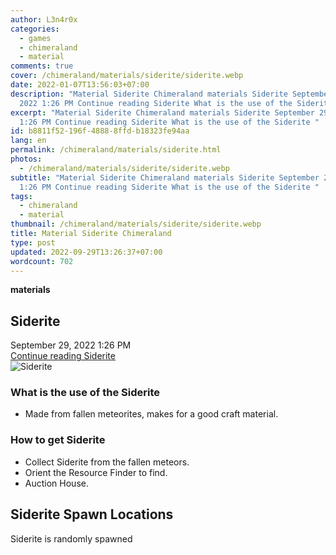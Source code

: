 ```yaml
---
author: L3n4r0x
categories:
  - games
  - chimeraland
  - material
comments: true
cover: /chimeraland/materials/siderite/siderite.webp
date: 2022-01-07T13:56:03+07:00
description: "Material Siderite Chimeraland materials Siderite September 29,
  2022 1:26 PM Continue reading Siderite What is the use of the Siderite "
excerpt: "Material Siderite Chimeraland materials Siderite September 29, 2022
  1:26 PM Continue reading Siderite What is the use of the Siderite "
id: b8811f52-196f-4888-8ffd-b18323fe94aa
lang: en
permalink: /chimeraland/materials/siderite.html
photos:
  - /chimeraland/materials/siderite/siderite.webp
subtitle: "Material Siderite Chimeraland materials Siderite September 29, 2022
  1:26 PM Continue reading Siderite What is the use of the Siderite "
tags:
  - chimeraland
  - material
thumbnail: /chimeraland/materials/siderite/siderite.webp
title: Material Siderite Chimeraland
type: post
updated: 2022-09-29T13:26:37+07:00
wordcount: 702
---
```


<link
  rel="stylesheet"
  href="https://rawcdn.githack.com/dimaslanjaka/Web-Manajemen/870a349/css/bootstrap-5-3-0-alpha3-wrapper.css"
/>
<section id="bootstrap-wrapper">
  <div data-bs-theme="dark">
    <div
      class="row g-0 border rounded overflow-hidden flex-md-row mb-4 shadow-sm position-relative bg-dark text-light"
    >
      <div class="col p-4 d-flex flex-column position-static">
        <strong class="d-inline-block mb-2 text-success">materials</strong>
        <h2 class="mb-0">Siderite</h2>
        <div class="mb-1 text-muted">September 29, 2022 1:26 PM</div>
        <a
          href="/chimeraland/materials/siderite.html"
          class="stretched-link d-none text-primary"
          >Continue reading Siderite</a
        >
      </div>
      <div class="col-auto d-none d-md-block d-lg-block">
        <img
          src="https://www.webmanajemen.com/chimeraland/materials/siderite/siderite.webp"
          alt="Siderite"
        />
      </div>
    </div>
    <div class="row">
      <div class="col-lg-6 col-12 mb-2">
        <div class="card">
          <div class="card-body">
            <h3 class="card-title">What is the use of the Siderite</h3>
            <div class="card-text">
              <ul>
                <li>
                  Made from fallen meteorites, makes for a good craft material.
                </li>
              </ul>
            </div>
          </div>
        </div>
      </div>
      <div class="col-lg-6 col-12 mb-2">
        <div class="card">
          <div class="card-body">
            <h3 class="card-title">How to get Siderite</h3>
            <div class="card-text">
              <ul>
                <li>Collect Siderite from the fallen meteors.</li>
                <li>Orient the Resource Finder to find.</li>
                <li>Auction House.</li>
              </ul>
            </div>
          </div>
        </div>
      </div>
      <div class="col-12 mb-2">
        <h2>Siderite Spawn Locations</h2>
        <p>Siderite is randomly spawned</p>
      </div>
    </div>
  </div>
</section>